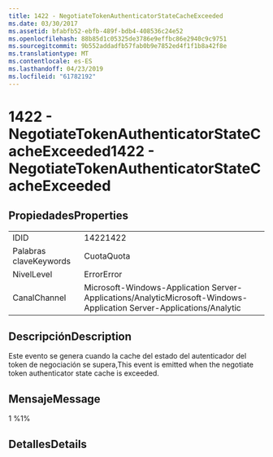 ```yaml
---
title: 1422 - NegotiateTokenAuthenticatorStateCacheExceeded
ms.date: 03/30/2017
ms.assetid: bfabfb52-ebfb-489f-bdb4-408536c24e52
ms.openlocfilehash: 88b85d1c05325de3786e9effbc86e2940c9c9751
ms.sourcegitcommit: 9b552addadfb57fab0b9e7852ed4f1f1b8a42f8e
ms.translationtype: MT
ms.contentlocale: es-ES
ms.lasthandoff: 04/23/2019
ms.locfileid: "61782192"
---
```

# <a name="1422---negotiatetokenauthenticatorstatecacheexceeded"></a><span data-ttu-id="81a96-102">1422 - NegotiateTokenAuthenticatorStateCacheExceeded</span><span class="sxs-lookup"><span data-stu-id="81a96-102">1422 - NegotiateTokenAuthenticatorStateCacheExceeded</span></span>
## <a name="properties"></a><span data-ttu-id="81a96-103">Propiedades</span><span class="sxs-lookup"><span data-stu-id="81a96-103">Properties</span></span>  
  
|||  
|-|-|  
|<span data-ttu-id="81a96-104">ID</span><span class="sxs-lookup"><span data-stu-id="81a96-104">ID</span></span>|<span data-ttu-id="81a96-105">1422</span><span class="sxs-lookup"><span data-stu-id="81a96-105">1422</span></span>|  
|<span data-ttu-id="81a96-106">Palabras clave</span><span class="sxs-lookup"><span data-stu-id="81a96-106">Keywords</span></span>|<span data-ttu-id="81a96-107">Cuota</span><span class="sxs-lookup"><span data-stu-id="81a96-107">Quota</span></span>|  
|<span data-ttu-id="81a96-108">Nivel</span><span class="sxs-lookup"><span data-stu-id="81a96-108">Level</span></span>|<span data-ttu-id="81a96-109">Error</span><span class="sxs-lookup"><span data-stu-id="81a96-109">Error</span></span>|  
|<span data-ttu-id="81a96-110">Canal</span><span class="sxs-lookup"><span data-stu-id="81a96-110">Channel</span></span>|<span data-ttu-id="81a96-111">Microsoft-Windows-Application Server-Applications/Analytic</span><span class="sxs-lookup"><span data-stu-id="81a96-111">Microsoft-Windows-Application Server-Applications/Analytic</span></span>|  
  
## <a name="description"></a><span data-ttu-id="81a96-112">Descripción</span><span class="sxs-lookup"><span data-stu-id="81a96-112">Description</span></span>  
 <span data-ttu-id="81a96-113">Este evento se genera cuando la cache del estado del autenticador del token de negociación se supera,</span><span class="sxs-lookup"><span data-stu-id="81a96-113">This event is emitted when the negotiate token authenticator state cache is exceeded.</span></span>  
  
## <a name="message"></a><span data-ttu-id="81a96-114">Mensaje</span><span class="sxs-lookup"><span data-stu-id="81a96-114">Message</span></span>  
 <span data-ttu-id="81a96-115">1 %</span><span class="sxs-lookup"><span data-stu-id="81a96-115">1%</span></span>  
  
## <a name="details"></a><span data-ttu-id="81a96-116">Detalles</span><span class="sxs-lookup"><span data-stu-id="81a96-116">Details</span></span>
